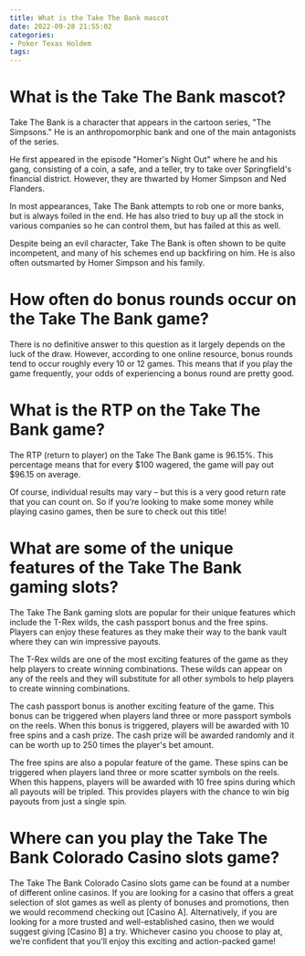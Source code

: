 ```yaml
---
title: What is the Take The Bank mascot
date: 2022-09-28 21:55:02
categories:
- Poker Texas Holdem
tags:
---
```



#  What is the Take The Bank mascot?

Take The Bank is a character that appears in the cartoon series, "The Simpsons." He is an anthropomorphic bank and one of the main antagonists of the series.

He first appeared in the episode "Homer's Night Out" where he and his gang, consisting of a coin, a safe, and a teller, try to take over Springfield's financial district. However, they are thwarted by Homer Simpson and Ned Flanders.

In most appearances, Take The Bank attempts to rob one or more banks, but is always foiled in the end. He has also tried to buy up all the stock in various companies so he can control them, but has failed at this as well.

Despite being an evil character, Take The Bank is often shown to be quite incompetent, and many of his schemes end up backfiring on him. He is also often outsmarted by Homer Simpson and his family.

#  How often do bonus rounds occur on the Take The Bank game?

There is no definitive answer to this question as it largely depends on the luck of the draw. However, according to one online resource, bonus rounds tend to occur roughly every 10 or 12 games. This means that if you play the game frequently, your odds of experiencing a bonus round are pretty good.

#  What is the RTP on the Take The Bank game?

The RTP (return to player) on the Take The Bank game is 96.15%. This percentage means that for every $100 wagered, the game will pay out $96.15 on average.

Of course, individual results may vary – but this is a very good return rate that you can count on. So if you’re looking to make some money while playing casino games, then be sure to check out this title!

#  What are some of the unique features of the Take The Bank gaming slots?

The Take The Bank gaming slots are popular for their unique features which include the T-Rex wilds, the cash passport bonus and the free spins. Players can enjoy these features as they make their way to the bank vault where they can win impressive payouts.

The T-Rex wilds are one of the most exciting features of the game as they help players to create winning combinations. These wilds can appear on any of the reels and they will substitute for all other symbols to help players to create winning combinations.

The cash passport bonus is another exciting feature of the game. This bonus can be triggered when players land three or more passport symbols on the reels. When this bonus is triggered, players will be awarded with 10 free spins and a cash prize. The cash prize will be awarded randomly and it can be worth up to 250 times the player's bet amount.

The free spins are also a popular feature of the game. These spins can be triggered when players land three or more scatter symbols on the reels. When this happens, players will be awarded with 10 free spins during which all payouts will be tripled. This provides players with the chance to win big payouts from just a single spin.

#  Where can you play the Take The Bank Colorado Casino slots game?

The Take The Bank Colorado Casino slots game can be found at a number of different online casinos. If you are looking for a casino that offers a great selection of slot games as well as plenty of bonuses and promotions, then we would recommend checking out [Casino A]. Alternatively, if you are looking for a more trusted and well-established casino, then we would suggest giving [Casino B] a try. Whichever casino you choose to play at, we’re confident that you’ll enjoy this exciting and action-packed game!
